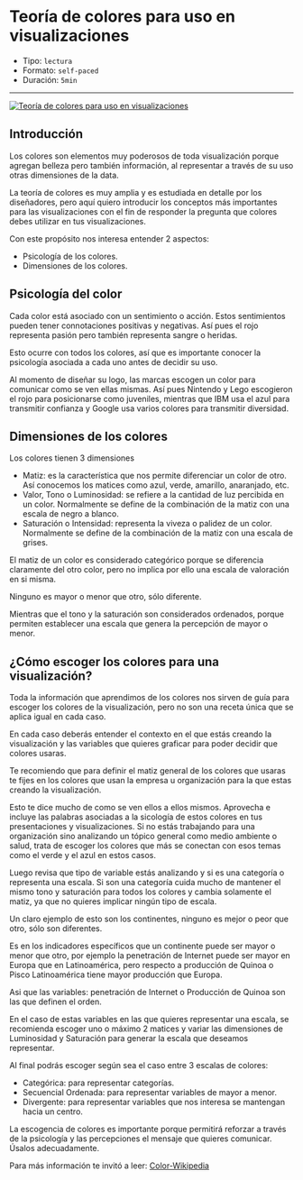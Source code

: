# Teoría de colores para uso en visualizaciones

* Tipo: `lectura`
* Formato: `self-paced`
* Duración: `5min`

***

[![Teoría de colores para uso en visualizaciones](https://embed-ssl.wistia.com/deliveries/55009030a662a18470bfda9ca5da04ca380444da.jpg?image_play_button_size=2x&amp;image_crop_resized=960x540&amp;image_play_button=1&amp;image_play_button_color=f7b617e0)](https://laboratoria.wistia.com/medias/x8m398kqnc?wvideo=x8m398kqnc)

## Introducción

Los colores son elementos muy poderosos de toda visualización porque agregan
belleza pero también información, al representar a través de su uso otras
dimensiones de la data.

La teoría de colores es muy amplia y es estudiada en detalle por los diseñadores,
pero aquí quiero introducir los conceptos más importantes para las
visualizaciones con el fin de responder la pregunta que colores debes utilizar
en tus visualizaciones.

Con este propósito nos interesa entender 2 aspectos:

* Psicología de los colores.
* Dimensiones de los colores.

## Psicología del color

Cada color está asociado con un sentimiento o acción. Estos sentimientos pueden
tener connotaciones positivas y negativas. Así pues el rojo representa pasión
pero también representa sangre o heridas.

Esto ocurre con todos los colores, así que es importante conocer la psicología
asociada a cada uno antes de decidir su uso.

Al momento de diseñar su logo, las marcas escogen un color para comunicar como
se ven ellas mismas. Así pues Nintendo y Lego escogieron el rojo para
posicionarse como juveniles, mientras que IBM usa el azul para transmitir
confianza y Google usa varios colores para transmitir diversidad.

## Dimensiones de los colores

Los colores tienen 3 dimensiones

* Matiz: es la característica que nos permite diferenciar un color de otro. Así
  conocemos los matices como azul, verde, amarillo, anaranjado, etc.
* Valor, Tono o Luminosidad: se refiere a la cantidad de luz percibida en un
  color. Normalmente se define de la combinación de la matiz con una escala de
  negro a blanco.
* Saturación o Intensidad: representa la viveza o palidez de un color.
  Normalmente se define de la combinación de la matiz con una escala de grises.

El matiz de un color es considerado categórico porque se diferencia claramente
del otro color, pero no implica por ello una escala de valoración en si misma.

Ninguno es mayor o menor que otro, sólo diferente.

Mientras que el tono y la saturación son considerados ordenados, porque permiten
establecer una escala que genera la percepción de mayor o menor.

## ¿Cómo escoger los colores para una visualización?

Toda la información que aprendimos de los colores nos sirven de guía para
escoger los colores de la visualización, pero no son una receta única que se
aplica igual en cada caso.

En cada caso deberás entender el contexto en el que estás creando la
visualización y las variables que quieres graficar para poder decidir que
colores usaras.

Te recomiendo que para definir el matiz general de los colores que usaras te
fijes en los colores que usan la empresa u organización para la que estas
creando la visualización.

Esto te dice mucho de como se ven ellos a ellos mismos. Aprovecha e incluye las
palabras asociadas a la sicología de estos colores en tus presentaciones y
visualizaciones.
Si no estás trabajando para una organización sino analizando un tópico general
como medio ambiente o salud, trata de escoger los colores que más se conectan
con esos temas como el verde y el azul en estos casos.

Luego revisa que tipo de variable estás analizando y si es una categoría o
representa una escala. Si son una categoría cuida mucho de mantener el mismo
tono y saturación para todos los colores y cambia solamente el matiz, ya que no
quieres implicar ningún tipo de escala.

Un claro ejemplo de esto son los continentes, ninguno es mejor o peor que otro,
sólo son diferentes.

Es en los indicadores específicos que un continente puede ser mayor o menor que
otro, por ejemplo la penetración de Internet puede ser mayor en Europa que en
Latinoamérica, pero respecto a producción de Quinoa o Pisco Latinoamérica tiene
mayor producción que Europa.

Asi que las variables: penetración de Internet o Producción de Quinoa son las
que definen el orden.

En el caso de estas variables en las que quieres representar una escala, se
recomienda escoger uno o máximo 2 matices y variar las dimensiones de
Luminosidad y Saturación para generar la escala que deseamos representar.

Al final podrás escoger según sea el caso entre 3 escalas de colores:

* Categórica: para representar categorías.
* Secuencial Ordenada: para representar variables de mayor a menor.
* Divergente: para representar variables que nos interesa se mantengan hacia un
  centro.

La escogencia de colores es importante porque permitirá reforzar a través de la
psicología y las percepciones el mensaje que quieres comunicar. Úsalos
adecuadamente.

Para más información te invitó a leer: [Color-Wikipedia](https://es.wikipedia.org/wiki/Color)
